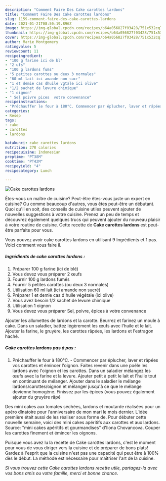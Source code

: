 ```yaml
---
description: "Comment Faire Des Cake carottes lardons"
title: "Comment Faire Des Cake carottes lardons"
slug: 1159-comment-faire-des-cake-carottes-lardons
date: 2021-01-21T08:50:19.896Z
image: https://img-global.cpcdn.com/recipes/b64a056827f03428/751x532cq70/cake-carottes-lardons-photo-principale-de-la-recette.jpg
thumbnail: https://img-global.cpcdn.com/recipes/b64a056827f03428/751x532cq70/cake-carottes-lardons-photo-principale-de-la-recette.jpg
cover: https://img-global.cpcdn.com/recipes/b64a056827f03428/751x532cq70/cake-carottes-lardons-photo-principale-de-la-recette.jpg
author: Marie Montgomery
ratingvalue: 5
reviewcount: 11
recipeingredient:
- "100 g farine ici de bl"
- "2 ufs"
- "100 g lardons fums"
- "5 petites carottes ou deux 3 normales"
- "60 ml lait ici amande non sucr"
- "1 et demie cas dhuile vgtale ici olive"
- "1/2 sachet de levure chimique"
- "1 oignon"
- " Sel poivre pices  votre convenance"
recipeinstructions:
- "Préchauffer le four à 180°C. Commencer par éplucher, laver et râpées vos carottes et émincer l&#39;oignon. Faites revenir dans une poêle les lardons avec l&#39;oignon et les carottes. Dans un saladier mélangez les œufs avec la farine et la levure. Ajouter petit à petit le lait et l&#39;huile tout en continuant de mélanger. Ajouter dans le saladier le mélange lardons/carottes/oignon et mélanger jusqu&#39;à ce que le mélange devienne homogène. Finissez par les épices (vous pouvez également ajouter du gruyère râpé"
categories:
- Resep
tags:
- cake
- carottes
- lardons

katakunci: cake carottes lardons 
nutrition: 270 calories
recipecuisine: Indonesian
preptime: "PT38M"
cooktime: "PT42M"
recipeyield: "4"
recipecategory: Lunch

---
```



![Cake carottes lardons](https://img-global.cpcdn.com/recipes/b64a056827f03428/751x532cq70/cake-carottes-lardons-photo-principale-de-la-recette.jpg)

Êtes-vous un maître de cuisine? Peut-être êtes-vous juste un expert en cuisine? Ou comme beaucoup d'autres, vous êtes peut-être un débutant. Quoi qu'il en soit, des conseils de cuisine utiles peuvent ajouter de nouvelles suggestions à votre cuisine. Prenez un peu de temps et découvrez également quelques trucs qui peuvent ajouter du nouveau plaisir à votre routine de cuisine. Cette recette de <strong> Cake carottes lardons </strong> est peut-être parfaite pour vous.

<!--inarticleads1-->

Vous pouvez avoir cake carottes lardons en utilisant 9 Ingrédients et 1 pas. Voici comment vous faire il.

##### Ingrédients de cake carottes lardons :

1. Préparer 100 g farine (ici de blé)
1. Vous devez vous préparer 2 œufs
1. Fournir 100 g lardons fumés
1. Fournir 5 petites carottes (ou deux 3 normales)
1. Utilisation 60 ml lait (ici amande non sucré)
1. Préparer 1 et demie cas d&#39;huile végétale (ici olive)
1. Vous avez besoin 1/2 sachet de levure chimique
1. Utilisation 1 oignon
1. Vous devez vous préparer  Sel, poivre, épices à votre convenance


Ajouter les allumettes de lardons et la carotte. Beurrez et farinez un moule à cake. Dans un saladier, battez légèrement les œufs avec l&#39;huile et le lait. Ajouter la farine, le gruyère, les carottes râpées, les lardons et l&#39;estragon haché. 

<!--inarticleads2-->

##### Cake carottes lardons pas à pas :

1. Préchauffer le four à 180°C. - Commencer par éplucher, laver et râpées vos carottes et émincer l&#39;oignon. Faites revenir dans une poêle les lardons avec l&#39;oignon et les carottes. Dans un saladier mélangez les œufs avec la farine et la levure. Ajouter petit à petit le lait et l&#39;huile tout en continuant de mélanger. Ajouter dans le saladier le mélange lardons/carottes/oignon et mélanger jusqu&#39;à ce que le mélange devienne homogène. Finissez par les épices (vous pouvez également ajouter du gruyère râpé


Des mini cakes aux tomates séchées, lardons et moutarde réalisées pour un apéro dînatoire pour l&#39;anniversaire de mon mari le mois dernier. L&#39;idée première était aussi de les réaliser sous forme de. Pour débuter cette nouvelle semaine, voici des mini cakes apéritifs aux carottes et aux lardons. Source: &#34;mini cakes apéritifs et gourmandises&#34; d&#39;Ilona Chovancova. Couper les carottes finement et émincer les oignons. 

<!--inarticleads1-->

<p>
Puisque vous avez lu la recette de Cake carottes lardons, c'est le moment pour vous de vous diriger vers la cuisine et de préparer de bons plats! Gardez à l'esprit que la cuisine n'est pas une capacité qui peut être à 100% dès le début. La méthode est nécessaire pour maîtriser l'art de la cuisine.
</p>

<p>
<i>Si vous trouvez cette Cake carottes lardons recette utile, partagez-la avec vos bons amis ou votre famille, merci et bonne chance.</i>
</p>
